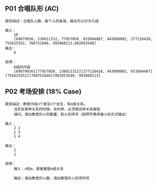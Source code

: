 ## P01 合唱队形 (AC)

    题目描述：合唱队人数，每个人的身高，输出可以分为几组
    
    输入：
        10
        [69079936, 236011312, 77957850, 653604087, 443890802, 277126428, 755625552, 768751840, 993860213,882053548]
    输出：
        6
    
    说明：
        6组的内容
        [69079936][77957850, 236011312][277126428, 443890802, 653604087][755625552][768751840][882053548, 993860213]



## P02 考场安排 (18% Case)

    题目描述：教室内有n个男生n个女生，有m组关系。
        当存在某种关系的时候，会作弊，必须使这种关系破裂
        请问，请出教室的人的数量，和人的序号（按照字典序最小的方式输出）
    
    输入：
        2 2
        1 3
        1 4
    
    输出：
        1
        1
    
    说明：
        输入：n和m，紧接着是m组关系
    
        输出：请出教室的人数，请出教室的人的序列号
